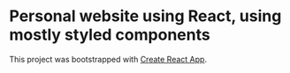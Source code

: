 # Personal website using React, using mostly styled components
This project was bootstrapped with [Create React App](https://github.com/facebook/create-react-app).
